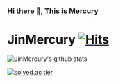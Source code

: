 ### Hi there 👋, This is Mercury

# JinMercury [![Hits](https://hits.seeyoufarm.com/api/count/incr/badge.svg?url=https%3A%2F%2Fgithub.com%2FJinMercury&count_bg=%2379C83D&title_bg=%23555555&icon=&icon_color=%23E7E7E7&title=hits&edge_flat=false)](https://hits.seeyoufarm.com)

![JinMercury's github stats](https://github-readme-stats.vercel.app/api?username=JinMercury&show_icons=true)

[![solved.ac tier](http://mazassumnida.wtf/api/generate_badge?boj=JinMercury)](https://solved.ac/JinMercury)
